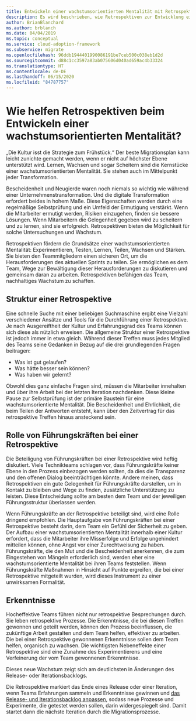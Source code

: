 ```yaml
---
title: Entwickeln einer wachstumsorientierten Mentalität mit Retrospektiven
description: Es wird beschrieben, wie Retrospektiven zur Entwicklung einer wachstumsorientierten Mentalität beitragen und Teams die Möglichkeit geben, für nachhaltiges Wachstum zu sorgen.
author: BrianBlanchard
ms.author: brblanch
ms.date: 04/04/2019
ms.topic: conceptual
ms.service: cloud-adoption-framework
ms.subservice: migrate
ms.openlocfilehash: 96ddb1944401990086191be7ceb500c038eb1d2d
ms.sourcegitcommit: d88c1cc3597a83ab075606d040ad659ac4b33324
ms.translationtype: HT
ms.contentlocale: de-DE
ms.lasthandoff: 06/15/2020
ms.locfileid: "84787757"
---
```

# <a name="how-do-retrospectives-help-build-a-growth-mindset"></a>Wie helfen Retrospektiven beim Entwickeln einer wachstumsorientierten Mentalität?

„Die Kultur isst die Strategie zum Frühstück.“ Der beste Migrationsplan kann leicht zunichte gemacht werden, wenn er nicht auf höchster Ebene unterstützt wird. Lernen, Wachsen und sogar Scheitern sind die Kernstücke einer wachstumsorientierten Mentalität. Sie stehen auch im Mittelpunkt jeder Transformation.

Bescheidenheit und Neugierde waren noch niemals so wichtig wie während einer Unternehmenstransformation. Und die digitale Transformation erfordert beides in hohem Maße. Diese Eigenschaften werden durch eine regelmäßige Selbstprüfung und ein Umfeld der Ermutigung verstärkt. Wenn die Mitarbeiter ermutigt werden, Risiken einzugehen, finden sie bessere Lösungen. Wenn Mitarbeitern die Gelegenheit gegeben wird zu scheitern und zu lernen, sind sie erfolgreich. Retrospektiven bieten die Möglichkeit für solche Untersuchungen und Wachstum.

Retrospektiven fördern die Grundsätze einer wachstumsorientierten Mentalität: Experimentieren, Testen, Lernen, Teilen, Wachsen und Stärken. Sie bieten den Teammitgliedern einen sicheren Ort, um die Herausforderungen des aktuellen Sprints zu teilen. Sie ermöglichen es dem Team, Wege zur Bewältigung dieser Herausforderungen zu diskutieren und gemeinsam daran zu arbeiten. Retrospektiven befähigen das Team, nachhaltiges Wachstum zu schaffen.

## <a name="retrospective-structure"></a>Struktur einer Retrospektive

Eine schnelle Suche mit einer beliebigen Suchmaschine ergibt eine Vielzahl verschiedener Ansätze und Tools für die Durchführung einer Retrospektive. Je nach Ausgereiftheit der Kultur und Erfahrungsgrad des Teams können sich diese als nützlich erweisen. Die allgemeine Struktur einer Retrospektive ist jedoch immer in etwa gleich. Während dieser Treffen muss jedes Mitglied des Teams seine Gedanken in Bezug auf die drei grundlegenden Fragen beitragen:

- Was ist gut gelaufen?
- Was hätte besser sein können?
- Was haben wir gelernt?

Obwohl dies ganz einfache Fragen sind, müssen die Mitarbeiter innehalten und über ihre Arbeit bei der letzten Iteration nachdenken. Diese kleine Pause zur Selbstprüfung ist der primäre Baustein für eine wachstumsorientierte Mentalität. Die Bescheidenheit und Ehrlichkeit, die beim Teilen der Antworten entsteht, kann über den Zeitvertrag für das retrospektive Treffen hinaus ansteckend sein.

## <a name="leaderships-role-in-a-retrospective"></a>Rolle von Führungskräften bei einer Retrospektive

Die Beteiligung von Führungskräften bei einer Retrospektive wird heftig diskutiert. Viele Technikteams schlagen vor, dass Führungskräfte keiner Ebene in den Prozess einbezogen werden sollten, da dies die Transparenz und den offenen Dialog beeinträchtigen könnte. Andere meinen, dass Retrospektiven ein gute Gelegenheit für Führungskräfte darstellen, um in Kontakt zu bleiben und Wege zu finden, zusätzliche Unterstützung zu leisten. Diese Entscheidung sollte am besten dem Team und der jeweiligen Führungsstruktur überlassen werden.

Wenn Führungskräfte an der Retrospektive beteiligt sind, wird eine Rolle dringend empfohlen. Die Hauptaufgabe von Führungskräften bei einer Retrospektive besteht darin, dem Team ein Gefühl der Sicherheit zu geben. Der Aufbau einer wachstumsorientierten Mentalität innerhalb einer Kultur erfordert, dass die Mitarbeiter ihre Misserfolge und Erfolge ungehindert mitteilen können, ohne Angst vor einer Zurechtweisung zu haben. Führungskräfte, die den Mut und die Bescheidenheit anerkennen, die zum Eingestehen von Mängeln erforderlich sind, werden eher eine wachstumsorientierte Mentalität bei ihren Teams feststellen. Wenn Führungskräfte Maßnahmen in Hinsicht auf Punkte ergreifen, die bei einer Retrospektive mitgeteilt wurden, wird dieses Instrument zu einer unwirksamen Formalität.

## <a name="lessons-learned"></a>Erkenntnisse

Hocheffektive Teams führen nicht nur retrospektive Besprechungen durch. Sie leben retrospektive Prozesse. Die Erkenntnisse, die bei diesen Treffen gewonnen und geteilt werden, können den Prozess beeinflussen, die zukünftige Arbeit gestalten und dem Team helfen, effektiver zu arbeiten. Die bei einer Retrospektive gewonnenen Erkenntnisse sollen dem Team helfen, organisch zu wachsen. Die wichtigsten Nebeneffekte einer Retrospektive sind eine Zunahme des Experimentierens und eine Verfeinerung der vom Team gewonnenen Erkenntnisse.

Dieses neue Wachstum zeigt sich am deutlichsten in Änderungen des Release- oder Iterationsbacklogs.

Die Retrospektive markiert das Ende eines Release oder einer Iteration, wenn Teams Erfahrungen sammeln und Erkenntnisse gewinnen und [das Release- und Iterationsbacklog anpassen](../assess/release-iteration-backlog.md), sodass neue Prozesse und Experimente, die getestet werden sollen, darin widergespiegelt sind. Damit startet dann die nächste Iteration durch die Migrationsprozesse.
